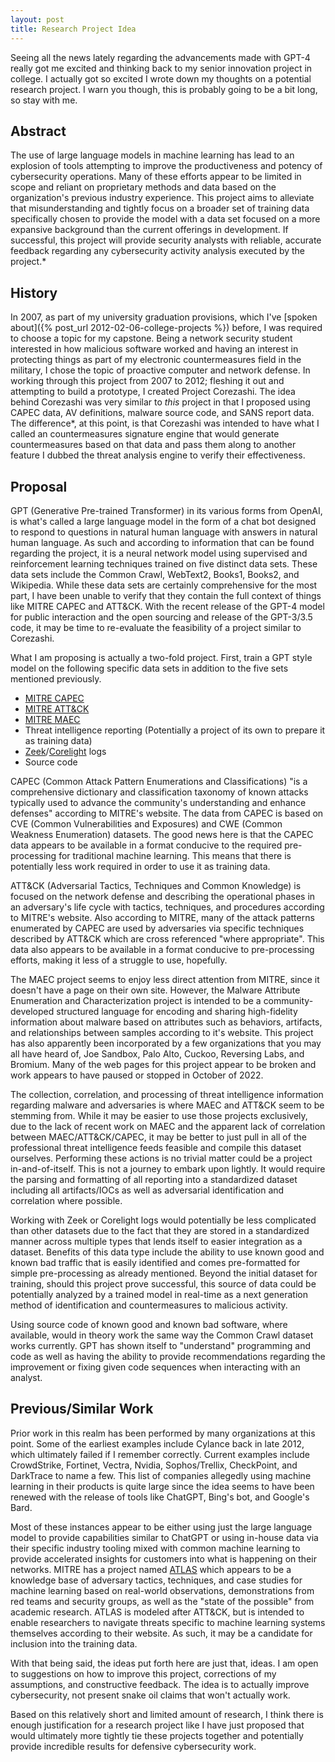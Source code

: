 ```yaml
---
layout: post
title: Research Project Idea
---
```


Seeing all the news lately regarding the advancements made with GPT-4 really got me excited and thinking back to my senior innovation project in college. I actually got so excited I wrote down my thoughts on a potential research project. I warn you though, this is probably going to be a bit long, so stay with me.

## Abstract
The use of large language models in machine learning has lead to an explosion of tools attempting to improve the productiveness and potency of cybersecurity operations. Many of these efforts appear to be limited in scope and reliant on proprietary methods and data based on the organization's previous industry experience. This project aims to alleviate that misunderstanding and tightly focus on a broader set of training data specifically chosen to provide the model with a data set focused on a more expansive background than the current offerings in development. If successful, this project will provide security analysts with reliable, accurate feedback regarding any cybersecurity activity analysis executed by the project.*

## History
In 2007, as part of my university graduation provisions, which I've [spoken about]({% post_url 2012-02-06-college-projects %}) before, I was required to choose a topic for my capstone. Being a network security student interested in how malicious software worked and having an interest in protecting things as part of my electronic countermeasures field in the military, I chose the topic of proactive computer and network defense. In working through this project from 2007 to 2012; fleshing it out and attempting to build a prototype, I created Project Corezashi. The idea behind Corezashi was very similar to _this_ project in that I proposed using CAPEC data, AV definitions, malware source code, and SANS report data. The difference*, at this point, is that Corezashi was intended to have what I called an countermeasures signature engine that would generate countermeasures based on that data and pass them along to another feature I dubbed the threat analysis engine to verify their effectiveness.

## Proposal
GPT (Generative Pre-trained Transformer) in its various forms from OpenAI, is what's called a large language model in the form of a chat bot designed to respond to questions in natural human language with answers in natural human language. As such and according to information that can be found regarding the project, it is a neural network model using supervised and reinforcement learning techniques trained on five distinct data sets. These data sets include the Common Crawl, WebText2, Books1, Books2, and Wikipedia. While these data sets are certainly comprehensive for the most part, I have been unable to verify that they contain the full context of things like MITRE CAPEC and ATT&CK. With the recent release of the GPT-4 model for public interaction and the open sourcing and release of the GPT-3/3.5 code, it may be time to re-evaluate the feasibility of a project similar to Corezashi.

What I am proposing is actually a two-fold project. First, train a GPT style model on the following specific data sets in addition to the five sets mentioned previously.

- [MITRE CAPEC](https://capec.mitre.org)
- [MITRE ATT&CK](https://attack.mitre.org)
- [MITRE MAEC](https://maecproject.github.io)
- Threat intelligence reporting (Potentially a project of its own to prepare it as training data)
- [Zeek](https://zeek.org)/[Corelight](https://www.corelight.com) logs
- Source code

CAPEC (Common Attack Pattern Enumerations and Classifications) "is a comprehensive dictionary and classification taxonomy of known attacks typically used to advance the community's understanding and enhance defenses" according to MITRE's website. The data from CAPEC is based on CVE (Common Vulnerabilities and Exposures) and CWE (Common Weakness Enumeration) datasets. The good news here is that the CAPEC data appears to be available in a format conducive to the required pre-processing for traditional machine learning. This means that there is potentially less work required in order to use it as training data.

ATT&CK (Adversarial Tactics, Techniques and Common Knowledge) is focused on the network defense and describing the operational phases in an adversary's life cycle with tactics, techniques, and procedures according to MITRE's website. Also according to MITRE, many of the attack patterns enumerated by CAPEC are used by adversaries via specific techniques described by ATT&CK which are cross referenced "where appropriate". This data also appears to be available in a format conducive to pre-processing efforts, making it less of a struggle to use, hopefully.

The MAEC project seems to enjoy less direct attention from MITRE, since it doesn't have a page on their own site. However, the Malware Attribute Enumeration and Characterization project is intended to be a community-developed structured language for encoding and sharing high-fidelity information about malware based on attributes such as behaviors, artifacts, and relationships between samples according to it's website. This project has also apparently been incorporated by a few organizations that you may all have heard of, Joe Sandbox, Palo Alto, Cuckoo, Reversing Labs, and Bromium. Many of the web pages for this project appear to be broken and work appears to have paused or stopped in October of 2022.

The collection, correlation, and processing of threat intelligence information regarding malware and adversaries is where MAEC and ATT&CK seem to be stemming from. While it may be easier to use those projects exclusively, due to the lack of recent work on MAEC and the apparent lack of correlation between MAEC/ATT&CK/CAPEC, it may be better to just pull in all of the professional threat intelligence feeds feasible and compile this dataset ourselves. Performing these actions is no trivial matter could be a project in-and-of-itself. This is not a journey to embark upon lightly. It would require the parsing and formatting of all reporting into a standardized dataset including all artifacts/IOCs as well as adversarial identification and correlation where possible.

Working with Zeek or Corelight logs would potentially be less complicated than other datasets due to the fact that they are stored in a standardized manner across multiple types that lends itself to easier integration as a dataset. Benefits of this data type include the ability to use known good and known bad traffic that is easily identified and comes pre-formatted for simple pre-processing as already mentioned. Beyond the initial dataset for training, should this project prove successful, this source of data could be potentially analyzed by a trained model in real-time as a next generation method of identification and countermeasures to malicious activity.

Using source code of known good and known bad software, where available, would in theory work the same way the Common Crawl dataset works currently. GPT has shown itself to "understand" programming and code as well as having the ability to provide recommendations regarding the improvement or fixing given code sequences when interacting with an analyst.

## Previous/Similar Work
Prior work in this realm has been performed by many organizations at this point. Some of the earliest examples include Cylance back in late 2012, which ultimately failed if I remember correctly. Current examples include CrowdStrike, Fortinet, Vectra, Nvidia, Sophos/Trellix, CheckPoint, and DarkTrace to name a few. This list of companies allegedly using machine learning in their products is quite large since the idea seems to have been renewed with the release of tools like ChatGPT, Bing's bot, and Google's Bard.

Most of these instances appear to be either using just the large language model to provide capabilities similar to ChatGPT or using in-house data via their specific industry tooling mixed with common machine learning to provide accelerated insights for customers into what is happening on their networks. MITRE has a project named [ATLAS](https://atlas.mitre.org) which appears to be a knowledge base of adversary tactics, techniques, and case studies for machine learning based on real-world observations, demonstrations from red teams and security groups, as well as the "state of the possible" from academic research. ATLAS is modeled after ATT&CK, but is intended to enable researchers to navigate threats specific to machine learning systems themselves according to their website. As such, it may be a candidate for inclusion into the training data.

With that being said, the ideas put forth here are just that, ideas. I am open to suggestions on how to improve this project, corrections of my assumptions, and constructive feedback. The idea is to actually improve cybersecurity, not present snake oil claims that won't actually work.

Based on this relatively short and limited amount of research, I think there is enough justification for a research project like I have just proposed that would ultimately more tightly tie these projects together and potentially provide incredible results for defensive cybersecurity work.
